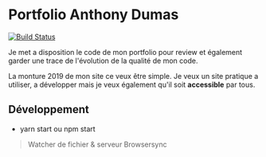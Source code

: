 # Portfolio Anthony Dumas
[![Build Status](http://172.105.82.184:8080/job/Projets%20Personnel/job/anthony-dumas.fr/badge/icon)](http://172.105.82.184:8080/job/Projets%20Personnel/job/anthony-dumas.fr/)

Je met a disposition le code de mon portfolio pour review et également garder une trace de l'évolution de la qualité de mon code.

La monture 2019 de mon site ce veux être simple. Je veux un site pratique a utiliser, a développer mais je veux également qu'il soit **accessible** par tous.

## Développement

- yarn start ou npm start
> Watcher de fichier & serveur Browsersync
